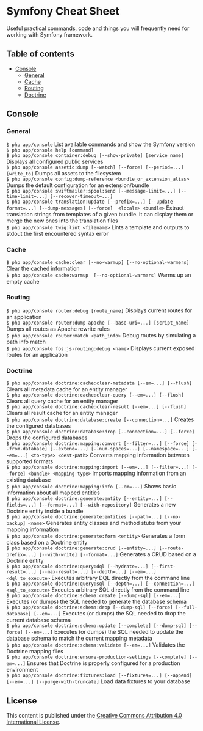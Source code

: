 # Symfony Cheat Sheet

Useful practical commands, code and things you will frequently need for working with Symfony framework.

## Table of contents

* [Console](#console)
  * [General](#general)
  * [Cache](#cache)
  * [Routing](#routing)
  * [Doctrine](#doctrine)

## Console

### General

`$ php app/console` List available commands and show the Symfony version  
`$ php app/console help [command]`  
`$ php app/console container:debug [--show-private] [service_name]` Displays all configured public services  
`$ php app/console assetic:dump [--watch] [--force] [--period=...] [write_to]` Dumps all assets to the filesystem  
`$ php app/console config:dump-reference <bundle_or_extension_alias>` Dumps the default configuration for an extension/bundle  
`$ php app/console swiftmailer:spool:send [--message-limit=...] [--time-limit=...] [--recover-timeout=...]`  
`$ php app/console translation:update [--prefix=...] [--update-format=...] [--dump-messages] [--force]  <locale> <bundle>` Extract translation strings from templates of a given bundle. It can display them or merge the new ones into the translation files  
`$ php app/console twig:lint <filename>` Lints a template and outputs to stdout the first encountered syntax error  

### Cache

`$ php app/console cache:clear [--no-warmup] [--no-optional-warmers]` Clear the cached information  
`$ php app/console cache:warmup  [--no-optional-warmers]` Warms up an empty cache  

### Routing

`$ php app/console router:debug [route_name]` Displays current routes for an application  
`$ php app/console router:dump-apache [--base-uri=...] [script_name]` Dumps all routes as Apache rewrite rules  
`$ php app/console router:match <path_info>` Debug routes by simulating a path info match  
`$ php app/console fos:js-routing:debug <name>` Displays current exposed routes for an application  

### Doctrine

`$ php app/console doctrine:cache:clear-metadata [--em=...] [--flush]` Clears all metadata cache for an entity manager  
`$ php app/console doctrine:cache:clear-query [--em=...] [--flush]` Clears all query cache for an entity manager  
`$ php app/console doctrine:cache:clear-result [--em=...] [--flush]` Clears all result cache for an entity manager  
`$ php app/console doctrine:database:create [--connection=...]` Creates the configured databases  
`$ php app/console doctrine:database:drop [--connection=...] [--force]` Drops the configured databases  
`$ php app/console doctrine:mapping:convert [--filter=...] [--force] [--from-database] [--extend=...] [--num-spaces=...] [--namespace=...] [--em=...] <to-type> <dest-path>` Converts mapping information between supported formats  
`$ php app/console doctrine:mapping:import [--em=...] [--filter=...] [--force] <bundle> <mapping-type>` Imports mapping information from an existing database  
`$ php app/console doctrine:mapping:info [--em=...]` Shows basic information about all mapped entities  
`$ php app/console doctrine:generate:entity [--entity=...] [--fields=...] [--format=...] [--with-repository]` Generates a new Doctrine entity inside a bundle  
`$ php app/console doctrine:generate:entities [--path=...] [--no-backup] <name>` Generates entity classes and method stubs from your mapping information  
`$ php app/console doctrine:generate:form <entity>` Generates a form class based on a Doctrine entity  
`$ php app/console doctrine:generate:crud [--entity=...] [--route-prefix=...] [--with-write] [--format=...]` Generates a CRUD based on a Doctrine entity  
`$ php app/console doctrine:query:dql [--hydrate=...] [--first-result=...] [--max-result=...] [--depth=...] [--em=...] <dql_to_execute>` Executes arbitrary DQL directly from the command line  
`$ php app/console doctrine:query:sql [--depth=...] [--connection=...] <sql_to_execute>` Executes arbitrary SQL directly from the command line  
`$ php app/console doctrine:schema:create [--dump-sql] [--em=...]` Executes (or dumps) the SQL needed to generate the database schema  
`$ php app/console doctrine:schema:drop [--dump-sql] [--force] [--full-database] [--em=...]` Executes (or dumps) the SQL needed to drop the current database schema  
`$ php app/console doctrine:schema:update [--complete] [--dump-sql] [--force] [--em=...]` Executes (or dumps) the SQL needed to update the database schema to match the current mapping metadata  
`$ php app/console doctrine:schema:validate [--em=...]` Validates the Doctrine mapping files  
`$ php app/console doctrine:ensure-production-settings [--complete] [--em=...]` Ensures that Doctrine is properly configured for a production environment  
`$ php app/console doctrine:fixtures:load [--fixtures=...] [--append] [--em=...] [--purge-with-truncate]` Load data fixtures to your database  


## License

This content is published under the [Creative Commons Attribution 4.0 International License](LICENSE).